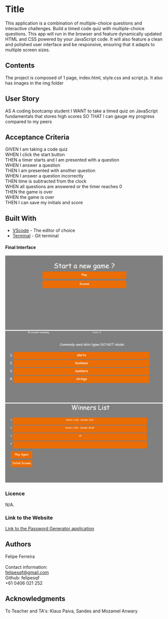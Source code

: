 # Title
This application is a combination of multiple-choice questions and interactive challenges. Build a timed code quiz with multiple-choice questions. This app will run in the browser and feature dynamically updated HTML and CSS powered by your JavaScript code. It will also feature a clean and polished user interface and be responsive, ensuring that it adapts to multiple screen sizes.
​
## Contents
The project is composed of 1 page, index.html, style.css and script.js. It also has images in the img folder

## User Story
AS A coding bootcamp student
I WANT to take a timed quiz on JavaScript fundamentals that stores high scores
SO THAT I can gauge my progress compared to my peers
​
## Acceptance Criteria
GIVEN I am taking a code quiz<br>
WHEN I click the start button<br>
THEN a timer starts and I am presented with a question<br>
WHEN I answer a question<br>
THEN I am presented with another question<br>
WHEN I answer a question incorrectly<br>
THEN time is subtracted from the clock<br>
WHEN all questions are answered or the timer reaches 0<br>
THEN the game is over<br>
WHEN the game is over<br>
THEN I can save my initials and score<br>


## Built With
* [VScode](https://code.visualstudio.com/) - The editor of choice
* [Terminal](https://gitforwindows.org/) - Git terminal
​
#### Final Interface
​![screenshot1](https://github.com/felipesqf/Code-Quiz/blob/master/images/index.png) 
![screenshot1](https://github.com/felipesqf/Code-Quiz/blob/master/images/game.png) 
​![screenshot1](https://github.com/felipesqf/Code-Quiz/blob/master/images/score.png) 

### Licence
N/A.
​
### Link to the Website
<a href="https://felipesqf.github.io/Code-Quiz/ /">Link to the Password Generator application</a>

## Authors
Felipe Ferreira  <br><br>
Contact information:<br>
felipesqf@gmail.com<br>
Github: felipesqf<br>
+61 0406 021 252
​​  
## Acknowledgments
To Teacher and TA's:
Klaus Paiva, Sandes and Mozamel Anwary

